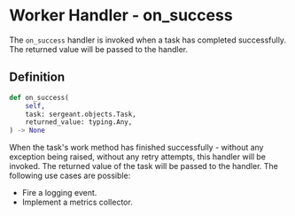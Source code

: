 # Worker Handler - on_success

The `on_success` handler is invoked when a task has completed successfully. The returned value will be passed to the handler.

## Definition

```python
def on_success(
    self,
    task: sergeant.objects.Task,
    returned_value: typing.Any,
) -> None
```

When the task's work method has finished successfully - without any exception being raised, without any retry attempts, this handler will be invoked. The returned value of the task will be passed to the handler.
The following use cases are possible:

- Fire a logging event.
- Implement a metrics collector.
